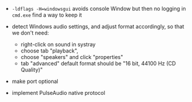 * `-ldflags -H=windowsgui` avoids console Window but then no logging in `cmd.exe`
  find a way to keep it

* detect Windows audio settings, and adjust format accordingly, so that we
  don't need:

  * right-click on sound in systray
  * choose tab "playback",
  * choose "speakers" and click "properties"
  * tab "advanced" default format should be "16 bit, 44100 Hz (CD Quality)"

* make port optional

* implement PulseAudio native protocol
